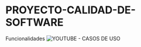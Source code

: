 # PROYECTO-CALIDAD-DE-SOFTWARE
Funcionalidades
![YOUTUBE - CASOS DE USO](https://user-images.githubusercontent.com/83052772/137075794-f695993c-965f-490f-8f9a-68f719037ae1.jpeg)
